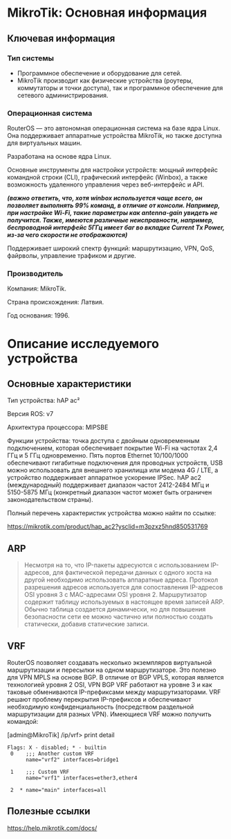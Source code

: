 # MikroTik: Основная информация

## Ключевая информация
### Тип системы
* Программное обеспечение и оборудование для сетей.
* MikroTik производит как физические устройства (роутеры, коммутаторы и точки доступа), так и программное обеспечение для сетевого администрирования.
### Операционная система
RouterOS — это автономная операционная система на базе ядра Linux. Она поддерживает аппаратные устройства MikroTik, но также доступна для виртуальных машин.

  Разработана на основе ядра Linux.

  Основные инструменты для настройки устройств: мощный интерфейс командной строки (CLI), графический интерфейс (Winbox), а также возможность удаленного управления через веб-интерфейс и API. 
  
  ***(важно ответить, что, хотя winbox используется чаще всего, он позволяет выполнять 99% команд, в отличие от консоли. Например, при настройке Wi-Fi, такие параметры как antenna-gain увидеть не получится. Также, имеются различные неисправности, например, беспроводной интерфейс 5ГГц имеет баг во вкладке Current Tx Power, из-за чего скорости не отображаются)***
  
  Поддерживает широкий спектр функций: маршрутизацию, VPN, QoS, файрволы, управление трафиком и другие.

### Производитель

Компания: MikroTik.

Страна происхождения: Латвия.

Год основания: 1996.

# Описание исследуемого устройства

## Основные характеристики
Тип устройства:  hAP ac² 

Версия ROS: v7

Архитектура процессора: MIPSBE

Функции устройства: точка доступа с двойным одновременным подключением, которая обеспечивает покрытие Wi-Fi на частотах 2,4 ГГц и 5 ГГц одновременно. Пять портов Ethernet 10/100/1000 обеспечивают гигабитные подключения для проводных устройств, USB можно использовать для внешнего хранилища или модема 4G / LTE, а устройство поддерживает аппаратное ускорение IPSec.
hAP ac2 (международный) поддерживает диапазон частот 2412-2484 МГц и 5150-5875 МГц (конкретный диапазон частот может быть ограничен законодательством страны).

Полный перечень характеристик устройства можно найти по ссылке:

https://mikrotik.com/product/hap_ac2?ysclid=m3pzxz5hnd850531769

## ARP
> Несмотря на то, что IP-пакеты адресуются с использованием IP-адресов, для фактической передачи данных с одного хоста на другой необходимо использовать аппаратные адреса. Протокол разрешения адресов используется для сопоставления IP-адресов OSI уровня 3 с MAC-адресами OSI уровня 2. Маршрутизатор содержит таблицу используемых в настоящее время записей ARP. Обычно таблица создается динамически, но для повышения безопасности сети ее можно частично или полностью создать статически, добавив статические записи.

## VRF
RouterOS позволяет создавать несколько экземпляров виртуальной маршрутизации и пересылки на одном маршрутизаторе. Это полезно для VPN MPLS на основе BGP. В отличие от BGP VPLS, которая является технологией уровня 2 OSI, VPN BGP VRF работают на уровне 3 и как таковые обмениваются IP-префиксами между маршрутизаторами. VRF решают проблему перекрытия IP-префиксов и обеспечивают необходимую конфиденциальность (посредством раздельной маршрутизации для разных VPN).
Имеющиеся VRF можно получить командой:

[admin@MikroTik] /ip/vrf> print detail

```
Flags: X - disabled; * - builtin 
 0    ;;; Another custom VRF
      name="vrf2" interfaces=bridge1 

 1    ;;; Custom VRF
      name="vrf1" interfaces=ether3,ether4 

 2  * name="main" interfaces=all
```

## Полезные ссылки
https://help.mikrotik.com/docs/
